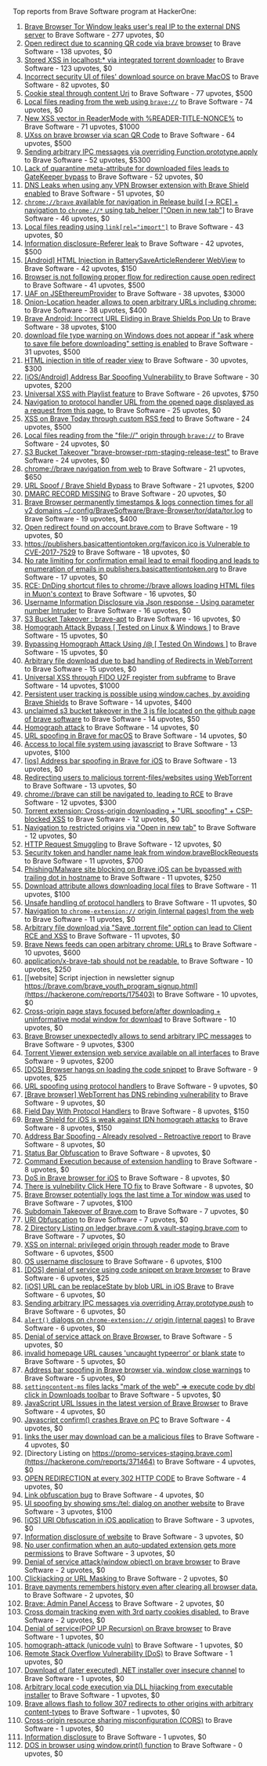 Top reports from Brave Software program at HackerOne:

1. [Brave Browser Tor Window leaks user's real IP to the external DNS server](https://hackerone.com/reports/1077022) to Brave Software - 277 upvotes, $0
2. [Open redirect due to scanning QR code via brave browser](https://hackerone.com/reports/1946534) to Brave Software - 138 upvotes, $0
3. [Stored XSS in localhost:* via integrated torrent downloader](https://hackerone.com/reports/681617) to Brave Software - 123 upvotes, $0
4. [ Incorrect security UI of files' download source on brave MacOS](https://hackerone.com/reports/2888770) to Brave Software - 82 upvotes, $0
5. [Cookie steal through content Uri](https://hackerone.com/reports/876192) to Brave Software - 77 upvotes, $500
6. [Local files reading from the web using `brave://`](https://hackerone.com/reports/390013) to Brave Software - 74 upvotes, $0
7. [New XSS vector in ReaderMode with %READER-TITLE-NONCE%](https://hackerone.com/reports/1436142) to Brave Software - 71 upvotes, $1000
8. [UXss on brave browser via scan QR Code](https://hackerone.com/reports/1884042) to Brave Software - 64 upvotes, $500
9. [Sending arbitrary IPC messages via overriding Function.prototype.apply](https://hackerone.com/reports/188086) to Brave Software - 52 upvotes, $5300
10. [Lack of quarantine meta-attribute for downloaded files leads to GateKeeper bypass](https://hackerone.com/reports/374106) to Brave Software - 52 upvotes, $0
11. [DNS Leaks when using any VPN Browser extension with Brave Shield enabled](https://hackerone.com/reports/1203842) to Brave Software - 51 upvotes, $0
12. [`chrome://brave` available for navigation in Release build [-\> RCE] + navigation to `chrome://*` using tab_helper ["Open in new tab"]](https://hackerone.com/reports/395737) to Brave Software - 46 upvotes, $0
13. [Local files reading using `link[rel="import"]`](https://hackerone.com/reports/375329) to Brave Software - 43 upvotes, $0
14. [Information disclosure-Referer leak](https://hackerone.com/reports/1337624) to Brave Software - 42 upvotes, $500
15. [[Android] HTML Injection in BatterySaveArticleRenderer WebView](https://hackerone.com/reports/176065) to Brave Software - 42 upvotes, $150
16. [Browser is not following proper flow for redirection cause open redirect ](https://hackerone.com/reports/1579374) to Brave Software - 41 upvotes, $500
17. [UAF on JSEthereumProvider](https://hackerone.com/reports/1977252) to Brave Software - 38 upvotes, $3000
18. [Onion-Location header allows to open arbitrary URLs including chrome:](https://hackerone.com/reports/1089995) to Brave Software - 38 upvotes, $400
19. [Brave Android: Incorrect URL Eliding in Brave Shields Pop Up](https://hackerone.com/reports/2501378) to Brave Software - 38 upvotes, $100
20. [download file type warning on Windows does not appear if "ask where to save file before downloading" setting is enabled](https://hackerone.com/reports/1848062) to Brave Software - 31 upvotes, $500
21. [HTML injection in title of reader view](https://hackerone.com/reports/991713) to Brave Software - 30 upvotes, $300
22. [[iOS/Android] Address Bar Spoofing Vulnerability ](https://hackerone.com/reports/175958) to Brave Software - 30 upvotes, $200
23. [Universal XSS with Playlist feature](https://hackerone.com/reports/1436558) to Brave Software - 26 upvotes, $750
24. [Navigation to protocol handler URL from the opened page displayed as a request from this page.](https://hackerone.com/reports/374969) to Brave Software - 25 upvotes, $0
25. [XSS on Brave Today through custom RSS feed](https://hackerone.com/reports/1184379) to Brave Software - 24 upvotes, $500
26. [Local files reading from the "file://" origin through `brave://`](https://hackerone.com/reports/390362) to Brave Software - 24 upvotes, $0
27. [S3 Bucket Takeover  "brave-browser-rpm-staging-release-test"](https://hackerone.com/reports/1835133) to Brave Software - 24 upvotes, $0
28. [chrome://brave navigation from web](https://hackerone.com/reports/415967) to Brave Software - 21 upvotes, $650
29. [URL Spoof / Brave Shield Bypass](https://hackerone.com/reports/255991) to Brave Software - 21 upvotes, $200
30. [DMARC RECORD MISSING](https://hackerone.com/reports/491753) to Brave Software - 20 upvotes, $0
31. [Brave Browser permanently timestamps & logs connection times for all v2 domains ~/.config/BraveSoftware/Brave-Browser/tor/data/tor.log](https://hackerone.com/reports/1249056) to Brave Software - 19 upvotes, $400
32. [Open redirect found on account.brave.com](https://hackerone.com/reports/1338437) to Brave Software - 19 upvotes, $0
33. [https://publishers.basicattentiontoken.org/favicon.ico is Vulnerable to CVE-2017-7529](https://hackerone.com/reports/980856) to Brave Software - 18 upvotes, $0
34. [No rate limiting for confirmation email lead to email flooding and leads to enumeration of emails in publishers.basicattentiontoken.org](https://hackerone.com/reports/854793) to Brave Software - 17 upvotes, $0
35. [RCE: DnDing shortcut files to chrome://brave allows loading HTML files in Muon's context](https://hackerone.com/reports/415258) to Brave Software - 16 upvotes, $0
36. [Username Information Disclosure via Json response - Using parameter number Intruder](https://hackerone.com/reports/812351) to Brave Software - 16 upvotes, $0
37. [S3 Bucket Takeover : brave-apt](https://hackerone.com/reports/1791558) to Brave Software - 16 upvotes, $0
38. [Homograph Attack Bypass [ Tested on Linux & Windows ]](https://hackerone.com/reports/268984) to Brave Software - 15 upvotes, $0
39. [Bypassing Homograph Attack Using /@ [ Tested On Windows ]](https://hackerone.com/reports/317931) to Brave Software - 15 upvotes, $0
40. [Arbitrary file download due to bad handling of Redirects in WebTorrent](https://hackerone.com/reports/975514) to Brave Software - 15 upvotes, $0
41. [Universal XSS through FIDO U2F register from subframe](https://hackerone.com/reports/993670) to Brave Software - 14 upvotes, $1000
42. [Persistent user tracking is possible using window.caches, by avoiding Brave Shields](https://hackerone.com/reports/1668815) to Brave Software - 14 upvotes, $400
43. [unclaimed s3 bucket takeover in the 3 js file located on the github page of  brave software](https://hackerone.com/reports/1316650) to Brave Software - 14 upvotes, $50
44. [Homograph attack](https://hackerone.com/reports/175286) to Brave Software - 14 upvotes, $0
45. [URL spoofing in Brave for macOS](https://hackerone.com/reports/369086) to Brave Software - 14 upvotes, $0
46. [Access to local file system using javascript](https://hackerone.com/reports/175979) to Brave Software - 13 upvotes, $100
47. [[ios] Address bar spoofing in Brave for iOS](https://hackerone.com/reports/176929) to Brave Software - 13 upvotes, $0
48. [Redirecting users to malicious torrent-files/websites using WebTorrent](https://hackerone.com/reports/968328) to Brave Software - 13 upvotes, $0
49. [chrome://brave can still be navigated to, leading to RCE](https://hackerone.com/reports/415178) to Brave Software - 12 upvotes, $300
50. [Torrent extension: Cross-origin downloading + "URL spoofing" + CSP-blocked XSS](https://hackerone.com/reports/378864) to Brave Software - 12 upvotes, $0
51. [Navigation to restricted origins via "Open in new tab"](https://hackerone.com/reports/369218) to Brave Software - 12 upvotes, $0
52. [HTTP Request Smuggling](https://hackerone.com/reports/866382) to Brave Software - 12 upvotes, $0
53. [Security token and handler name leak from window.braveBlockRequests](https://hackerone.com/reports/1668723) to Brave Software - 11 upvotes, $700
54. [Phishing/Malware site blocking on Brave iOS can be bypassed with trailing dot in hostname](https://hackerone.com/reports/1068505) to Brave Software - 11 upvotes, $250
55. [Download attribute allows downloading local files](https://hackerone.com/reports/258710) to Brave Software - 11 upvotes, $100
56. [Unsafe handling of protocol handlers](https://hackerone.com/reports/369185) to Brave Software - 11 upvotes, $0
57. [Navigation to `chrome-extension://` origin (internal pages) from the web](https://hackerone.com/reports/378805) to Brave Software - 11 upvotes, $0
58. [Arbitrary file download via "Save .torrent file" option can lead to Client RCE and XSS](https://hackerone.com/reports/963155) to Brave Software - 11 upvotes, $0
59. [Brave News feeds can open arbitrary chrome: URLs](https://hackerone.com/reports/1819668) to Brave Software - 10 upvotes, $600
60. [application/x-brave-tab should not be readable.](https://hackerone.com/reports/258578) to Brave Software - 10 upvotes, $250
61. [[website] Script injection in newsletter signup https://brave.com/brave_youth_program_signup.html](https://hackerone.com/reports/175403) to Brave Software - 10 upvotes, $0
62. [Cross-origin page stays focused before/after downloading + uninformative modal window for download](https://hackerone.com/reports/375259) to Brave Software - 10 upvotes, $0
63. [Brave Browser unexpectedly allows to send arbitrary IPC messages](https://hackerone.com/reports/187542) to Brave Software - 9 upvotes, $300
64. [Torrent Viewer extension web service available on all interfaces](https://hackerone.com/reports/300181) to Brave Software - 9 upvotes, $200
65. [[DOS] Browser hangs on loading the code snippet](https://hackerone.com/reports/181686) to Brave Software - 9 upvotes, $25
66. [URL spoofing using protocol handlers](https://hackerone.com/reports/373721) to Brave Software - 9 upvotes, $0
67. [[Brave browser] WebTorrent has DNS rebinding vulnerability](https://hackerone.com/reports/663729) to Brave Software - 9 upvotes, $0
68. [Field Day With Protocol Handlers](https://hackerone.com/reports/416040) to Brave Software - 8 upvotes, $150
69. [Brave Shield for iOS is weak against IDN homograph attacks](https://hackerone.com/reports/1819329) to Brave Software - 8 upvotes, $150
70. [Address Bar Spoofing - Already resolved - Retroactive report](https://hackerone.com/reports/175779) to Brave Software - 8 upvotes, $0
71. [Status Bar Obfuscation](https://hackerone.com/reports/175701) to Brave Software - 8 upvotes, $0
72. [Command Execution because of extension handling](https://hackerone.com/reports/188078) to Brave Software - 8 upvotes, $0
73. [DoS in Brave browser for iOS](https://hackerone.com/reports/357665) to Brave Software - 8 upvotes, $0
74. [There is vulnebility Click Here TO fix](https://hackerone.com/reports/319036) to Brave Software - 8 upvotes, $0
75. [Brave Browser potentially logs the last time a Tor window was used](https://hackerone.com/reports/1024668) to Brave Software - 7 upvotes, $100
76. [Subdomain Takeover of Brave.com](https://hackerone.com/reports/175397) to Brave Software - 7 upvotes, $0
77. [URI Obfuscation](https://hackerone.com/reports/175529) to Brave Software - 7 upvotes, $0
78. [2 Directory Listing on ledger.brave.com & vault-staging.brave.com](https://hackerone.com/reports/175320) to Brave Software - 7 upvotes, $0
79. [XSS on internal: privileged origin through reader mode](https://hackerone.com/reports/1438028) to Brave Software - 6 upvotes, $500
80. [OS username disclosure](https://hackerone.com/reports/258585) to Brave Software - 6 upvotes, $100
81. [[DOS] denial of service using code snippet on brave browser](https://hackerone.com/reports/181558) to Brave Software - 6 upvotes, $25
82. [[iOS] URL can be replaceState by blob URL in iOS Brave](https://hackerone.com/reports/215044) to Brave Software - 6 upvotes, $0
83. [Sending arbitrary IPC messages via overriding Array.prototype.push](https://hackerone.com/reports/188561) to Brave Software - 6 upvotes, $0
84. [`alert()` dialogs on `chrome-extension://` origin (internal pages)](https://hackerone.com/reports/378809) to Brave Software - 6 upvotes, $0
85. [Denial of service attack on Brave Browser.](https://hackerone.com/reports/176066) to Brave Software - 5 upvotes, $0
86. [invalid homepage URL causes 'uncaught typeerror' or blank state](https://hackerone.com/reports/177184) to Brave Software - 5 upvotes, $0
87. [Address bar spoofing in Brave browser via. window close warnings](https://hackerone.com/reports/208834) to Brave Software - 5 upvotes, $0
88. [`settingcontent-ms` files lacks "mark of the web" =\> execute code by dbl click in Downloads toolbar](https://hackerone.com/reports/377206) to Brave Software - 5 upvotes, $0
89. [JavaScript URL Issues in the latest version of Brave Browser](https://hackerone.com/reports/176083) to Brave Software - 4 upvotes, $0
90. [Javascript confirm() crashes Brave on PC](https://hackerone.com/reports/176076) to Brave Software - 4 upvotes, $0
91. [links the user may download can be a malicious files](https://hackerone.com/reports/182557) to Brave Software - 4 upvotes, $0
92. [Directory Listing on https://promo-services-staging.brave.com](https://hackerone.com/reports/371464) to Brave Software - 4 upvotes, $0
93. [OPEN REDIRECTION at every 302 HTTP CODE](https://hackerone.com/reports/369447) to Brave Software - 4 upvotes, $0
94. [Link obfuscation bug](https://hackerone.com/reports/669440) to Brave Software - 4 upvotes, $0
95. [UI spoofing by showing sms:/tel: dialog on another website](https://hackerone.com/reports/1819652) to Brave Software - 3 upvotes, $100
96. [[iOS] URI Obfuscation in iOS application](https://hackerone.com/reports/176159) to Brave Software - 3 upvotes, $0
97. [Information disclosure of website](https://hackerone.com/reports/179121) to Brave Software - 3 upvotes, $0
98. [No user confirmation when an auto-updated extension gets more permissions](https://hackerone.com/reports/199243) to Brave Software - 3 upvotes, $0
99. [Denial of service attack(window object) on brave browser](https://hackerone.com/reports/176197) to Brave Software - 2 upvotes, $0
100. [Clickjacking or URL Masking ](https://hackerone.com/reports/204198) to Brave Software - 2 upvotes, $0
101. [Brave payments remembers history even after clearing all browser data.](https://hackerone.com/reports/203088) to Brave Software - 2 upvotes, $0
102. [Brave: Admin Panel Access](https://hackerone.com/reports/175366) to Brave Software - 2 upvotes, $0
103. [Cross domain tracking even with 3rd party cookies disabled.](https://hackerone.com/reports/331428) to Brave Software - 2 upvotes, $0
104. [Denial of service(POP UP Recursion) on Brave browser](https://hackerone.com/reports/179248) to Brave Software - 1 upvotes, $0
105. [homograph-attack (unicode vuln)](https://hackerone.com/reports/221461) to Brave Software - 1 upvotes, $0
106. [Remote Stack Overflow Vulnerability (DoS)](https://hackerone.com/reports/181061) to Brave Software - 1 upvotes, $0
107. [Download of (later executed) .NET installer over insecure channel](https://hackerone.com/reports/272231) to Brave Software - 1 upvotes, $0
108. [Arbitrary local code execution via DLL hijacking from executable installer](https://hackerone.com/reports/272221) to Brave Software - 1 upvotes, $0
109. [Brave allows flash to follow 307 redirects to other origins with arbitrary content-types](https://hackerone.com/reports/449478) to Brave Software - 1 upvotes, $0
110. [Cross-origin resource sharing misconfiguration (CORS)](https://hackerone.com/reports/954512) to Brave Software - 1 upvotes, $0
111. [Information disclosure](https://hackerone.com/reports/1347249) to Brave Software - 1 upvotes, $0
112. [DOS in browser using window.print() function](https://hackerone.com/reports/176364) to Brave Software - 0 upvotes, $0
